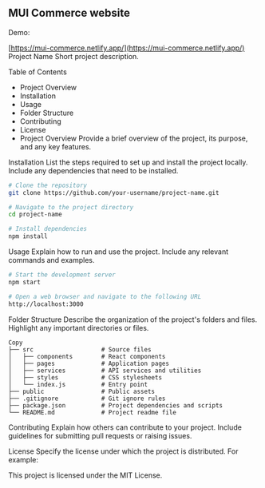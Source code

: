 ## MUI Commerce website

Demo:  

[https://mui-commerce.netlify.app/](https://mui-commerce.netlify.app/)
Project Name
Short project description.

Table of Contents
- Project Overview
- Installation
- Usage
- Folder Structure
- Contributing
- License
- Project Overview
Provide a brief overview of the project, its purpose, and any key features.

Installation
List the steps required to set up and install the project locally. Include any dependencies that need to be installed.

```bash
# Clone the repository
git clone https://github.com/your-username/project-name.git

# Navigate to the project directory
cd project-name

# Install dependencies
npm install
```
Usage
Explain how to run and use the project. Include any relevant commands and examples.


```bash
# Start the development server
npm start

# Open a web browser and navigate to the following URL
http://localhost:3000
```

Folder Structure
Describe the organization of the project's folders and files. Highlight any important directories or files.

```
Copy
├── src                   # Source files
│   ├── components        # React components
│   ├── pages             # Application pages
│   ├── services          # API services and utilities
│   ├── styles            # CSS stylesheets
│   └── index.js          # Entry point
├── public                # Public assets
├── .gitignore            # Git ignore rules
├── package.json          # Project dependencies and scripts
└── README.md             # Project readme file
```
Contributing
Explain how others can contribute to your project. Include guidelines for submitting pull requests or raising issues.

License
Specify the license under which the project is distributed. For example:

This project is licensed under the MIT License.
